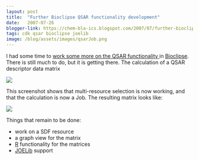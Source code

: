 ```yaml
---
layout: post
title:  "Further Bioclipse QSAR functionality development"
date:   2007-07-26
blogger-link: https://chem-bla-ics.blogspot.com/2007/07/further-bioclipse-qsar-functionality.html
tags: cdk qsar bioclipse joelib
image: /blog/assets/images/qsarJob.png
---
```


I had some time to [work some more on the QSAR functionality <i class="fa-solid fa-recycle fa-xs"></i>](https://chem-bla-ics.linkedchemistry.info/2007/06/27/qsar-plugin-for-bioclipse-getting-in.html)
in [Bioclipse](http://www.bioclipse.net/). There is still much to do, but it is getting there. The calculation of a QSAR descriptor data matrix

![](/blog/assets/images/qsarJob.png)

This screenshot shows that multi-resource selection is now working, and that the calculation is now a Job. The resulting matrix looks like:

![](/blog/assets/images/qsarJob1.png)

Things that remain to be done:

* work on a SDF resource
* a graph view for the matrix
* [R](http://www.r-project.org/) functionality for the matrices
* [JOELib](http://joelib.sf.net/) support
